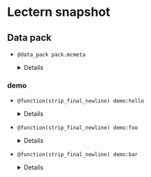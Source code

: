 # Lectern snapshot

## Data pack

- `@data_pack pack.mcmeta`

  <details>

  ```json
  {
    "pack": {
      "pack_format": 10,
      "description": ""
    }
  }
  ```

  </details>

### demo

- `@function(strip_final_newline) demo:hello`

  <details>

  ```mcfunction
  say hello
  ```

  </details>

- `@function(strip_final_newline) demo:foo`

  <details>

  ```mcfunction
  say foo
  ```

  </details>

- `@function(strip_final_newline) demo:bar`

  <details>

  ```mcfunction
  say bar
  ```

  </details>
